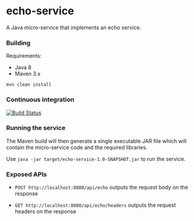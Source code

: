 echo-service
============

A Java micro-service that implements an echo service.

### Building

Requirements:
- Java 8
- Maven 3.x

`mvn clean install`

### Continuous integration

[![Build Status](http://api-ci-stg.corp.adobe.com/jenkins/buildStatus/icon?job=Echo-service)](http://api-ci-stg.corp.adobe.com/jenkins/view/Micro-services/job/Echo-service/)

### Running the service

The Maven build will then generate a single executable JAR file which will contain the micro-service code and the required libraries.

Use `java -jar target/echo-service-1.0-SNAPSHOT.jar` to run the service.

### Exposed APIs

- `POST http://localhost:8080/api/echo` outputs the request body on the response

- `GET http://localhost:8080/api/echo/headers` outputs the request headers on the response

